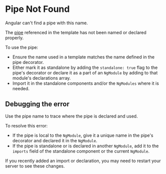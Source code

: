 # Pipe Not Found

<docs-video src="https://www.youtube.com/embed/maI2u6Sxk9M"/>

Angular can't find a pipe with this name.

The [pipe](guide/templates/pipes) referenced in the template has not been named or declared properly.

To use the pipe:

- Ensure the name used in a template matches the name defined in the pipe decorator.
- Either mark it as standalone by adding the `standalone: true` flag to the pipe's decorator or declare it as a part of an `NgModule` by adding to that module's declarations array.
- Import it in the standalone components and/or the `NgModules` where it is needed.

## Debugging the error

Use the pipe name to trace where the pipe is declared and used.

To resolve this error:

- If the pipe is local to the `NgModule`, give it a unique name in the pipe's decorator and declared it in the `NgModule`.
- If the pipe is standalone or is declared in another `NgModule`, add it to the `imports` field of the standalone component or the current `NgModule`.

If you recently added an import or declaration, you may need to restart your server to see these changes.
